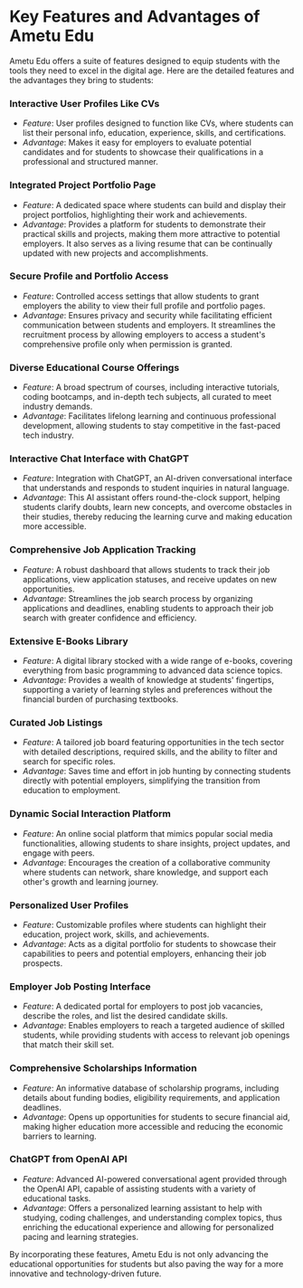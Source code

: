 # Key Features and Advantages of Ametu Edu

Ametu Edu offers a suite of features designed to equip students with the tools they need to excel in the digital age. Here are the detailed features and the advantages they bring to students:

### Interactive User Profiles Like CVs
- *Feature*: User profiles designed to function like CVs, where students can list their personal info, education, experience, skills, and certifications.
- *Advantage*: Makes it easy for employers to evaluate potential candidates and for students to showcase their qualifications in a professional and structured manner.

### Integrated Project Portfolio Page
- *Feature*: A dedicated space where students can build and display their project portfolios, highlighting their work and achievements.
- *Advantage*: Provides a platform for students to demonstrate their practical skills and projects, making them more attractive to potential employers. It also serves as a living resume that can be continually updated with new projects and accomplishments.

### Secure Profile and Portfolio Access
- *Feature*: Controlled access settings that allow students to grant employers the ability to view their full profile and portfolio pages.
- *Advantage*: Ensures privacy and security while facilitating efficient communication between students and employers. It streamlines the recruitment process by allowing employers to access a student's comprehensive profile only when permission is granted.

### Diverse Educational Course Offerings
- *Feature*: A broad spectrum of courses, including interactive tutorials, coding bootcamps, and in-depth tech subjects, all curated to meet industry demands.
- *Advantage*: Facilitates lifelong learning and continuous professional development, allowing students to stay competitive in the fast-paced tech industry.

### Interactive Chat Interface with ChatGPT
- *Feature*: Integration with ChatGPT, an AI-driven conversational interface that understands and responds to student inquiries in natural language.
- *Advantage*: This AI assistant offers round-the-clock support, helping students clarify doubts, learn new concepts, and overcome obstacles in their studies, thereby reducing the learning curve and making education more accessible.

### Comprehensive Job Application Tracking
- *Feature*: A robust dashboard that allows students to track their job applications, view application statuses, and receive updates on new opportunities.
- *Advantage*: Streamlines the job search process by organizing applications and deadlines, enabling students to approach their job search with greater confidence and efficiency.


### Extensive E-Books Library
- *Feature*: A digital library stocked with a wide range of e-books, covering everything from basic programming to advanced data science topics.
- *Advantage*: Provides a wealth of knowledge at students' fingertips, supporting a variety of learning styles and preferences without the financial burden of purchasing textbooks.

### Curated Job Listings
- *Feature*: A tailored job board featuring opportunities in the tech sector with detailed descriptions, required skills, and the ability to filter and search for specific roles.
- *Advantage*: Saves time and effort in job hunting by connecting students directly with potential employers, simplifying the transition from education to employment.

### Dynamic Social Interaction Platform
- *Feature*: An online social platform that mimics popular social media functionalities, allowing students to share insights, project updates, and engage with peers.
- *Advantage*: Encourages the creation of a collaborative community where students can network, share knowledge, and support each other's growth and learning journey.

### Personalized User Profiles
- *Feature*: Customizable profiles where students can highlight their education, project work, skills, and achievements.
- *Advantage*: Acts as a digital portfolio for students to showcase their capabilities to peers and potential employers, enhancing their job prospects.

### Employer Job Posting Interface
- *Feature*: A dedicated portal for employers to post job vacancies, describe the roles, and list the desired candidate skills.
- *Advantage*: Enables employers to reach a targeted audience of skilled students, while providing students with access to relevant job openings that match their skill set.

### Comprehensive Scholarships Information
- *Feature*: An informative database of scholarship programs, including details about funding bodies, eligibility requirements, and application deadlines.
- *Advantage*: Opens up opportunities for students to secure financial aid, making higher education more accessible and reducing the economic barriers to learning.

### ChatGPT from OpenAI API
- *Feature*: Advanced AI-powered conversational agent provided through the OpenAI API, capable of assisting students with a variety of educational tasks.
- *Advantage*: Offers a personalized learning assistant to help with studying, coding challenges, and understanding complex topics, thus enriching the educational experience and allowing for personalized pacing and learning strategies.

By incorporating these features, Ametu Edu is not only advancing the educational opportunities for students but also paving the way for a more innovative and technology-driven future.
